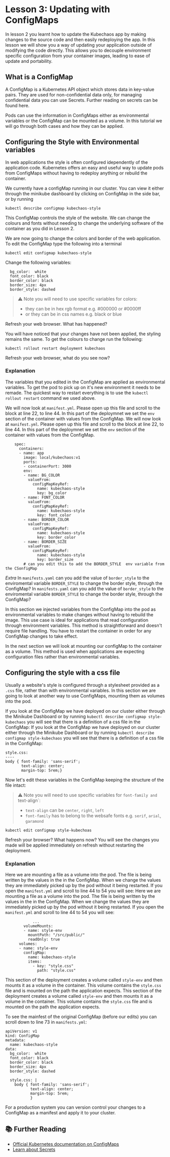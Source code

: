 # Lesson 3: Updating with ConfigMaps
In lesson 2 you learnt how to update the Kubechaos app by making changes to the source code and then easily redeploying the app. In this lesson we will show you a way of updating your application outside of modifying the code directly. This allows you to decouple environment specific configuration from your container images, leading to ease of update and portability.

## What is a ConfigMap

A ConfigMap is a Kubernetes API object which stores data in key-value pairs. They are used for non-confidential data only, for managing confidential data you can use Secrets. Further reading on secrets can be found here. 

Pods can use the information in ConfigMaps either as environmental variables or the ConfigMap can be mounted as a volume. In this tutorial we will go through both cases and how they can be applied. 

## Configuring the Style with Environmental variables

In web applications the style is often configured idependently of the application code. Kubernetes offers an easy and useful way to update pods from ConfigMaps without having to redeploy anything or rebuild the container.

We currently have a configMap running in our cluster. You can view it either through the minikube dashboard by clicking on ConfigMap in the side bar, or by running

```
kubectl describe configmap kubechaos-style

```

This ConfigMap controls the style of the website. We can change the colours and fonts without needing to change the underlying software of the container as you did in Lesson 2.

We are now going to change the colors and border of the web application. To edit the ConfigMap type the following into a terminal
```
kubectl edit configmap kubechaos-style
```
Change the following variables:
```
  bg_color:  white
  font_color: black
  border_color: black
  border_size: 4px
  border_style: dashed

```
> ⚠️  Note you will need to use specific variables for colors:
>  - they can be in hex rgb format e.g. #000000 or #0000ff
>  - or they can be in css names e.g. black or blue

Refresh your web browser. What has happened?

You will have noticed that your changes have not been applied, the styling remains the same. To get the colours to change run the following:
```
kubectl rollout restart deployment kubechaos
```
Refresh your web browser, what do you see now?

### Explanation

The variables that you edited in the ConfigMap are applied as environmental variables. To get the pod to pick up on it's new environment it needs to be remade. The quickest way to restart everything is to use the `kubectl rollout restart` command we used above.

We will now look at `manifest.yml`. Please open up this file and scroll to the  block at line 22, to line 44. In this part of the deploymnet we set the `env` section of the container with values from the ConfigMap.
We will now look at `manifest.yml`. Please open up this file and scroll to the  block at line 22, to line 44. In this part of the deploymnet we set the `env` section of the container with values from the ConfigMap.

```
    spec:
      containers:
      - name: app
        image: local/kubechaos:v1
        ports:
        - containerPort: 3000
        env:
        - name: BG_COLOR
          valueFrom:
            configMapKeyRef:
              name: kubechaos-style
              key: bg_color
        - name: FONT_COLOR
          valueFrom:
            configMapKeyRef:
              name: kubechaos-style
              key: font_color
        - name: BORDER_COLOR
          valueFrom:
            configMapKeyRef:
              name: kubechaos-style
              key: border_color
        - name: BORDER_SIZE
          valueFrom:
            configMapKeyRef:
              name: kubechaos-style
              key: border_size
        # can you edit this to add the BORDER_STYLE  env variable from the CSonfigMap
```

*Extra*
In `manifests.yaml` can you add the value of `border_style` to the enviromental variable `BORDER_STYLE` to change the border style, through the ConfigMap?
In `manifests.yaml` can you add the value of `border_style` to the enviromental variable `BORDER_STYLE` to change the border style, through the ConfigMap?

In this section we injected variables from the ConfigMap into the pod as environmental variables to make changes without having to rebuild the image. This use case is ideal for applications that read configuration through environment variables. This method is straightforward and doesn't require file handling. You have to restart the container in order for any ConfigMap changes to take effect.

In the next section we will look at mounting our configMap to the container as a volume. This method is used when applications are expecting configuration files rather than environmental variables.

## Configuring the style with a css file

Usually a website's style is configured through a stylesheet provided as a `.css` file, rather than with environmental variables. In this section we are going to look at another way to use ConfigMaps, mounting them as volumes into the pod.

If you look at the ConfigMap we have deployed on our cluster either through the Minikube Dashboard or by running `kubectl describe configmap style-kubechaos` you will see that there is a definition of a css file in the ConfigMap:
If you look at the ConfigMap we have deployed on our cluster either through the Minikube Dashboard or by running `kubectl describe configmap style-kubechaos` you will see that there is a definition of a css file in the ConfigMap:

```
style.css:
----
body { font-family: 'sans-serif';
       text-align: center;
       margin-top: 5rem;}

```

Now let's edit these variables in the ConfigMap keeping the structure of the file intact:
> ⚠️  Note you will need to use specific variables for `font-family and `text-align`:
>  - `text-align` can be `center`, `right`, `left`
>  - `font-family` has to belong to the websafe fonts e.g. `serif`, `arial`, `garamond`
```
kubectl edit configmap style-kubechoas
```

Refresh your browser? What happens now? You will see the changes you made will be applied immediately on refresh without restarting the deployment.

### Explanation

Here we are mounting a file as a volume into the pod. The file is being written by the values in the in the ConfigMap. When we change the values they are immediately picked up by the pod without it being restarted. If you open the `manifest.yml` and scroll to line 44 to 54 you will see:
Here we are mounting a file as a volume into the pod. The file is being written by the values in the in the ConfigMap. When we change the values they are immediately picked up by the pod without it being restarted. If you open the `manifest.yml` and scroll to line 44 to 54 you will see:

```   container:
            ...
        volumeMounts:
        - name: style-env
          mountPath: "/src/public/"
          readOnly: true
      volumes:
      - name: style-env
        configMap:
          name: kubechaos-style
          items:
            - key: "style.css"
              path: "style.css"
```

This section of the deployment creates a volume called `style-env` and then mounts it as a volume in the container. This volume contains the `style.css` file and is mounted on the path the application expects.
This section of the deployment creates a volume called `style-env` and then mounts it as a volume in the container. This volume contains the `style.css` file and is mounted on the path the application expects.

To see the mainfest of the original ConfigMap (before our edits) you can scroll down to line 73 in `manifests.yml`:

```
apiVersion: v1
kind: ConfigMap
metadata:
  name: kubechaos-style
data:
  bg_color:  white
  font_color: black
  border_color: black
  border_size: 4px
  border_style: dashed

  style.css: |
    body { font-family: 'sans-serif';
           text-align: center;
           margin-top: 5rem;
           }

```
For a production system you can version control your changes to a ConfigMap as a manifest and apply it to your cluster.

## 📚 Further Reading

- [Official Kubernetes documentation on ConfigMaps](https://kubernetes.io/docs/concepts/configuration/configmap/)
- [Learn about Secrets](https://kubernetes.io/docs/concepts/configuration/secret/)
